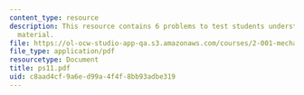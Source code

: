 ```yaml
---
content_type: resource
description: This resource contains 6 problems to test students understanding of course
  material.
file: https://ol-ocw-studio-app-qa.s3.amazonaws.com/courses/2-001-mechanics-materials-i-fall-2006/c8aad4cf9a6ed99a4f4f8bb93adbe319_ps11.pdf
file_type: application/pdf
resourcetype: Document
title: ps11.pdf
uid: c8aad4cf-9a6e-d99a-4f4f-8bb93adbe319
---
```

